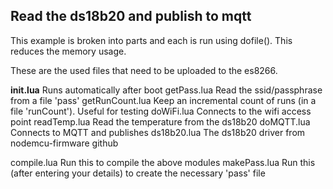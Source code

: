 Read the ds18b20 and publish to mqtt
------------------------------------

This example is broken into parts and each is run using dofile(). This reduces the memory usage.

These are the used files that need to be uploaded to the es8266.

<b>init.lua</b>
	Runs automatically after boot
getPass.lua
	Read the ssid/passphrase from a file 'pass'
getRunCount.lua
	Keep an incremental count of runs (in a file 'runCount'). Useful for testing
doWiFi.lua
	Connects to the wifi access point
readTemp.lua
	Read the temperature from the ds18b20
doMQTT.lua
	Connects to MQTT and publishes
ds18b20.lua
	The ds18b20 driver from nodemcu-firmware github


compile.lua
	Run this to compile the above modules
makePass.lua
	Run this (after entering your details) to create the necessary 'pass' file

